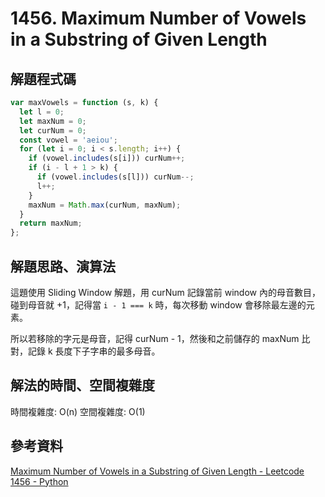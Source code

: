 # 1456. Maximum Number of Vowels in a Substring of Given Length

## 解題程式碼

```javascript
var maxVowels = function (s, k) {
  let l = 0;
  let maxNum = 0;
  let curNum = 0;
  const vowel = 'aeiou';
  for (let i = 0; i < s.length; i++) {
    if (vowel.includes(s[i])) curNum++;
    if (i - l + 1 > k) {
      if (vowel.includes(s[l])) curNum--;
      l++;
    }
    maxNum = Math.max(curNum, maxNum);
  }
  return maxNum;
};
```

## 解題思路、演算法

這題使用 Sliding Window 解題，用 curNum 記錄當前 window 內的母音數目，碰到母音就 +1，記得當 `i - 1 === k` 時，每次移動 window 會移除最左邊的元素。

所以若移除的字元是母音，記得 curNum - 1，然後和之前儲存的 maxNum 比對，記錄 k 長度下子字串的最多母音。

## 解法的時間、空間複雜度

時間複雜度: O(n)
空間複雜度: O(1)

## 參考資料

[Maximum Number of Vowels in a Substring of Given Length - Leetcode 1456 - Python](https://youtu.be/kEfPSzgL-Ss)
